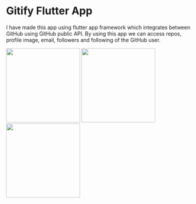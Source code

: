# Gitify Flutter App
I have made this app using flutter app framework which integrates between GitHub using GitHub public API. By using this app we can access repos, profile image, email, followers and following of the GitHub user.

<!-- ![Screenshot_20211013-140619](https://user-images.githubusercontent.com/47942129/137103817-b0b40bb5-3713-449d-bda9-67a43acbbf4c.jpg) -->
<!-- <img src="https://user-images.githubusercontent.com/47942129/137103817-b0b40bb5-3713-449d-bda9-67a43acbbf4c.jpg" width="300">
![Screenshot_20211013-140648](https://user-images.githubusercontent.com/47942129/137104700-462487fc-1b2b-4480-aa1c-111f9d1c91a8.jpg)
<img srce =https://user-images.githubusercontent.com/47942129/137104700-462487fc-1b2b-4480-aa1c-111f9d1c91a8.jpg" width="300">
![Screenshot_20211013-140725](https://user-images.githubusercontent.com/47942129/137104623-5b82f23f-ecff-41f0-9d56-16875c1d3bba.jpg)
![Screenshot_20211013-140741](https://user-images.githubusercontent.com/47942129/137104630-2ac7ee95-603e-4185-ac37-4b5a7e3de85a.jpg) -->
                                                                                                                             
                                                                                                                             
                                                                                                                             
                                                                                                                             
<p float="left">
  <img src="https://user-images.githubusercontent.com/47942129/137103817-b0b40bb5-3713-449d-bda9-67a43acbbf4c.jpg" width="200" />
  <img src="https://user-images.githubusercontent.com/47942129/137104700-462487fc-1b2b-4480-aa1c-111f9d1c91a8.jpg" width="200" /> 
  <img src="https://user-images.githubusercontent.com/47942129/137104623-5b82f23f-ecff-41f0-9d56-16875c1d3bba.jpg" width="200" />
<!--   <img src="https://user-images.githubusercontent.com/47942129/137104630-2ac7ee95-603e-4185-ac37-4b5a7e3de85a.jpg" width="300" /> -->
</p>
